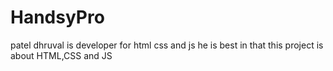 # HandsyPro
patel dhruval is developer for html css and js 
he is best in that
this project is about HTML,CSS and JS 
